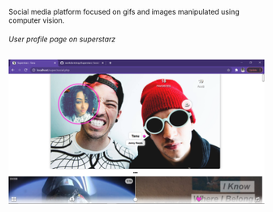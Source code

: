 Social media platform focused on gifs and images manipulated using computer vision.


<h6 style="font-weight:20px">User profile page on superstarz</h6>
<img src="shots/Screenshot%20(1614).png" width=600 >


